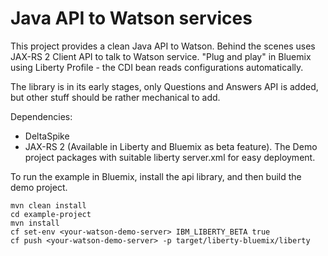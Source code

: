 # Java API to Watson services

This project provides a clean Java API to Watson. Behind the scenes uses JAX-RS 2 Client API to talk to Watson service. "Plug and play" in Bluemix using Liberty Profile - the CDI bean reads configurations automatically.

The library is in its early stages, only Questions and Answers API is added, but other stuff should be rather mechanical to add.

Dependencies:

 * DeltaSpike
 * JAX-RS 2 (Available in Liberty and Bluemix as beta feature). The Demo project packages with suitable liberty server.xml for easy deployment.

To run the example in Bluemix, install the api library, and then build the demo project.

    mvn clean install
    cd example-project
    mvn install
    cf set-env <your-watson-demo-server> IBM_LIBERTY_BETA true
    cf push <your-watson-demo-server> -p target/liberty-bluemix/liberty
